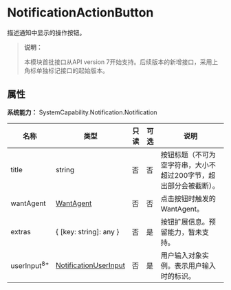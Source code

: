 # NotificationActionButton

描述通知中显示的操作按钮。

> **说明：**
>
> 本模块首批接口从API version 7开始支持。后续版本的新增接口，采用上角标单独标记接口的起始版本。

## 属性

**系统能力：** SystemCapability.Notification.Notification

| 名称      | 类型                                            | 只读 | 可选 | 说明                      |
| --------- | ----------------------------------------------- | --- | ---- | ------------------------- |
| title     | string                                          | 否  | 否  | 按钮标题（不可为空字符串，大小不超过200字节，超出部分会被截断）。                  |
| wantAgent | [WantAgent](../apis-ability-kit/js-apis-app-ability-wantAgent.md)   | 否  | 否  | 点击按钮时触发的WantAgent。 |
| extras    | { [key: string]: any }                          | 否  | 是  | 按钮扩展信息。预留能力，暂未支持。              |
| userInput<sup>8+</sup> | [NotificationUserInput](js-apis-inner-notification-notificationUserInput.md) | 否  | 是  | 用户输入对象实例。表示用户输入时的标识。          |
